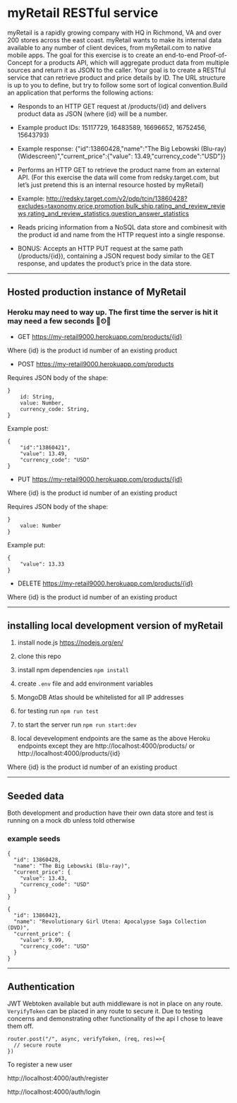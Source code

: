 
# myRetail RESTful service #

myRetail is a rapidly growing company with HQ in Richmond, VA and over 200 stores across the east coast. myRetail wants to make its internal data available to any number of client devices, from myRetail.com to native mobile apps. The goal for this exercise is to create an end-to-end Proof-of-Concept for a products API, which will aggregate product data from multiple sources and return it as JSON to the caller. Your goal is to create a RESTful service that can retrieve product and price details by ID. The URL structure is up to you to define, but try to follow some sort of logical convention.Build an application that performs the following actions: 

* Responds to an HTTP GET request at /products/{id} and delivers product data as JSON (where {id} will be a number. 

* Example product IDs: 15117729, 16483589, 16696652, 16752456, 15643793) 

* Example response: {"id":13860428,"name":"The Big Lebowski (Blu-ray) (Widescreen)","current_price":{"value": 13.49,"currency_code":"USD"}}

* Performs an HTTP GET to retrieve the product name from an external API. (For this exercise the data will come from redsky.target.com, but let’s just pretend this is an internal resource hosted by myRetail) 

* Example: http://redsky.target.com/v2/pdp/tcin/13860428?excludes=taxonomy,price,promotion,bulk_ship,rating_and_review_reviews,rating_and_review_statistics,question_answer_statistics

* Reads pricing information from a NoSQL data store and combinesit with the product id and name from the HTTP request into a single response. 

* BONUS: Accepts an HTTP PUT request at the same path (/products/{id}), containing a JSON request body similar to the GET response, and updates the product’s price in the data store.

- - - -

## Hosted production instance of MyRetail ##
### Heroku may need to way up. The first time the server is hit it may need a few seconds 🚀⏲🚀  ###

* GET https://my-retail9000.herokuapp.com/products/{id}

Where {id} is the product id number of an existing product

* POST https://my-retail9000.herokuapp.com/products

Requires JSON body of the shape:
~~~
}
    id: String,
    value: Number,
    currency_code: String,
}
~~~
Example post:
~~~
{
	"id":"13860421",
	"value": 13.49,
	"currency_code": "USD"
}
~~~
* PUT https://my-retail9000.herokuapp.com/products/{id}

Where {id} is the product id number of an existing product

Requires JSON body of the shape:
~~~
}
    value: Number
}
~~~

Example put:
~~~
{
    "value": 13.33
}
~~~
* DELETE https://my-retail9000.herokuapp.com/products/{id}

Where {id} is the product id number of an existing product

- - - -

## installing local development version of myRetail ##

1. install node.js https://nodejs.org/en/

2. clone this repo 

3. install npm dependencies `npm install`

4. create `.env` file and add environment variables

5. MongoDB Atlas should be whitelisted for all IP addresses

6. for testing run `npm run test`

7. to start the server run `npm run start:dev`

8. local devevelopment endpoints are the same as the above Heroku endpoints except they are http://localhost:4000/products/
or http://localhost:4000/products/{id}

Where {id} is the product id number of an existing product
- - - -
## Seeded data ##

Both development and production have their own data store and test is running on a mock db unless told otherwise

### example seeds ###
~~~
{
  "id": 13860428,
  "name": "The Big Lebowski (Blu-ray)",
  "current_price": {
    "value": 13.43,
    "currency_code": "USD"
  }
}

{
  "id": 13860421,
  "name": "Revolutionary Girl Utena: Apocalypse Saga Collection (DVD)",
  "current_price": {
    "value": 9.99,
    "currency_code": "USD"
  }
}
~~~

- - - -

## Authentication ##

JWT Webtoken available but auth middleware is not in place on any route. `VeryifyToken` can be placed in any route to secure it. Due to testing concerns and demonstrating other functionality of the api I chose to leave them off.

~~~
router.post("/", async, verifyToken, (req, res)=>{
  // secure route
})
~~~

To register a new user 

http://localhost:4000/auth/register


http://localhost:4000/auth/login


